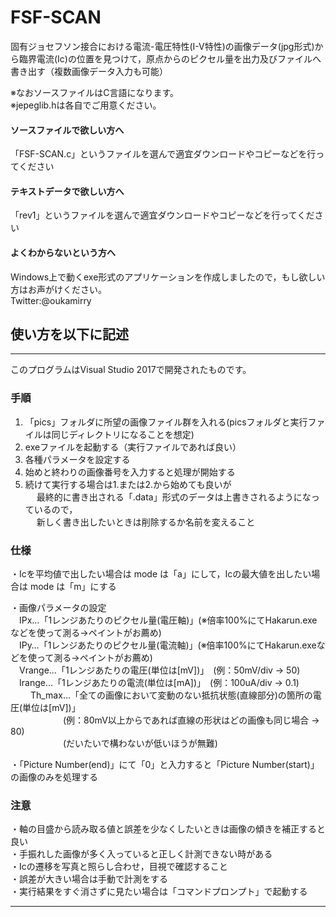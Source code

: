 # FSF-SCAN
固有ジョセフソン接合における電流-電圧特性(I-V特性)の画像データ(jpg形式)から臨界電流(Ic)の位置を見つけて，原点からのピクセル量を出力及びファイルへ書き出す（複数画像データ入力も可能）  

※なおソースファイルはC言語になります。  
※jepeglib.hは各自でご用意ください。  

#### ソースファイルで欲しい方へ  
「FSF-SCAN.c」というファイルを選んで適宜ダウンロードやコピーなどを行ってください  

#### テキストデータで欲しい方へ  
「rev1」というファイルを選んで適宜ダウンロードやコピーなどを行ってください  

#### よくわからないという方へ  
Windows上で動くexe形式のアプリケーションを作成しましたので，もし欲しい方はお声がけください。  
Twitter:@oukamirry  

## 使い方を以下に記述

-------------------------------------------------
このプログラムはVisual Studio 2017で開発されたものです。  
### 手順  
1. 「pics」フォルダに所望の画像ファイル群を入れる(picsフォルダと実行ファイルは同じディレクトリになることを想定)  
2. exeファイルを起動する（実行ファイルであれば良い）  
3. 各種パラメータを設定する  
4. 始めと終わりの画像番号を入力すると処理が開始する  
5. 続けて実行する場合は1.または2.から始めても良いが  
　 最終的に書き出される「.data」形式のデータは上書きされるようになっているので，  
　 新しく書き出したいときは削除するか名前を変えること  


### 仕様  
・Icを平均値で出したい場合は mode は「a」にして，Icの最大値を出したい場合は mode は「m」にする  

・画像パラメータの設定  
　IPx…「1レンジあたりのピクセル量(電圧軸)」(※倍率100%にてHakarun.exeなどを使って測る→ペイントがお薦め)  
　IPy…「1レンジあたりのピクセル量(電流軸)」(※倍率100%にてHakarun.exeなどを使って測る→ペイントがお薦め)  
　Vrange…「1レンジあたりの電圧(単位は[mV])」　(例：50mV/div → 50)  
　Irange…「1レンジあたりの電流(単位は[mA])」　(例：100uA/div → 0.1)  
　
　Th_max…「全ての画像において変動のない抵抗状態(直線部分)の箇所の電圧(単位は[mV])」  
　　　　　　(例：80mV以上からであれば直線の形状はどの画像も同じ場合 → 80)  
　　　　　　(だいたいで構わないが低いほうが無難)  

・「Picture Number(end)」にて「0」と入力すると「Picture Number(start)」の画像のみを処理する  


### 注意  
・軸の目盛から読み取る値と誤差を少なくしたいときは画像の傾きを補正すると良い  
・手振れした画像が多く入っていると正しく計測できない時がある  
・Icの遷移を写真と照らし合わせ，目視で確認すること  
・誤差が大きい場合は手動で計測をする  
・実行結果をすぐ消さずに見たい場合は「コマンドプロンプト」で起動する  

-------------------------------------------------
